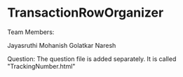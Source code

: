 # TransactionRowOrganizer

Team Members:

Jayasruthi
Mohanish Golatkar
Naresh

Question:
The question file is added separately. It is called "TrackingNumber.html"
